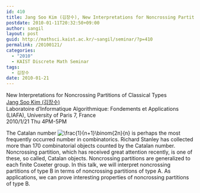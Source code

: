 ```yaml
---
id: 410
title: Jang Soo Kim (김장수), New Interpretations for Noncrossing Partitions of Classical Types
postdate: 2010-01-11T20:32:50+09:00
author: sangil
layout: post
guid: http://mathsci.kaist.ac.kr/~sangil/seminar/?p=410
permalink: /20100121/
categories:
  - "2010"
  - KAIST Discrete Math Seminar
tags:
  - 김장수
date: 2010-01-21
---
```

<div class="talk">
  New Interpretations for Noncrossing Partitions of Classical Types
</div>

<div class="speaker">
  <a href="http://liafa.jussieu.fr/~jskim/">Jang Soo Kim (김장수)</a><br />Laboratoire d&#8217;Informatique Algorithmique: Fondements et Applications (LIAFA), University of Paris 7, France
</div>

<div class="date">
  2010/1/21 Thu 4PM-5PM
</div>

<div class="abstract">
  <p>
    The Catalan number <img src='http://s0.wp.com/latex.php?latex=%5Cfrac%7B1%7D%7Bn%2B1%7D%5Cbinom%7B2n%7D%7Bn%7D&#038;bg=ffffff&#038;fg=000000&#038;s=0' alt='\frac{1}{n+1}\binom{2n}{n}' title='\frac{1}{n+1}\binom{2n}{n}' class='latex' /> is perhaps the most frequently occurred number in combinatorics. Richard Stanley has collected more than 170 combinatorial objects counted by the Catalan number. Noncrossing partition, which has received great attention recently, is one of these, so called, Catalan objects. Noncrossing partitions are generalized to each finite Coxeter group. In this talk, we will interpret noncrossing partitions of type B in terms of noncrossing partitions of type A. As applications, we can prove interesting properties of noncrossing partitions of type B.
  </p>
</div>